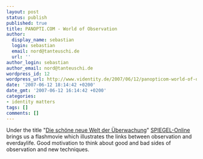 ```yaml
---
layout: post
status: publish
published: true
title: PANOPTI.COM - World of Observation
author:
  display_name: sebastian
  login: sebastian
  email: nord@tanteuschi.de
  url: ''
author_login: sebastian
author_email: nord@tanteuschi.de
wordpress_id: 12
wordpress_url: http://www.videntity.de/2007/06/12/panopticom-world-of-observation/
date: '2007-06-12 18:14:42 +0200'
date_gmt: '2007-06-12 16:14:42 +0200'
categories:
- identity matters
tags: []
comments: []
---
```

<p>Under the title "<a href="http://www.spiegel.de/netzwelt/web/0,1518,487773,00.html">Die sch&ouml;ne neue Welt der &Uuml;berwachung</a>" <a href="http://www.spiegel.de/">SPIEGEL-Online</a> brings us a flashmovie which illustrates the links between observation and everdaylife. Good motivation to think about good and bad sides of observation and new techniques.<br></p>
